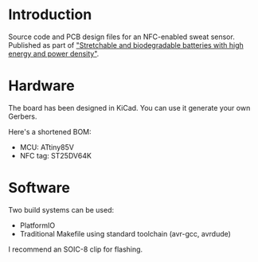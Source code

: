 # Introduction

Source code and PCB design files for an NFC-enabled sweat sensor.  Published as
part of ["Stretchable and biodegradable batteries with high energy and power
density"](https://doi.org/10.1002/adma.202204457).

# Hardware

The board has been designed in KiCad. You can use it generate your own Gerbers.

Here's a shortened BOM:

* MCU: ATtiny85V
* NFC tag: ST25DV64K

# Software

Two build systems can be used:

* PlatformIO
* Traditional Makefile using standard toolchain (avr-gcc, avrdude)

I recommend an SOIC-8 clip for flashing.

